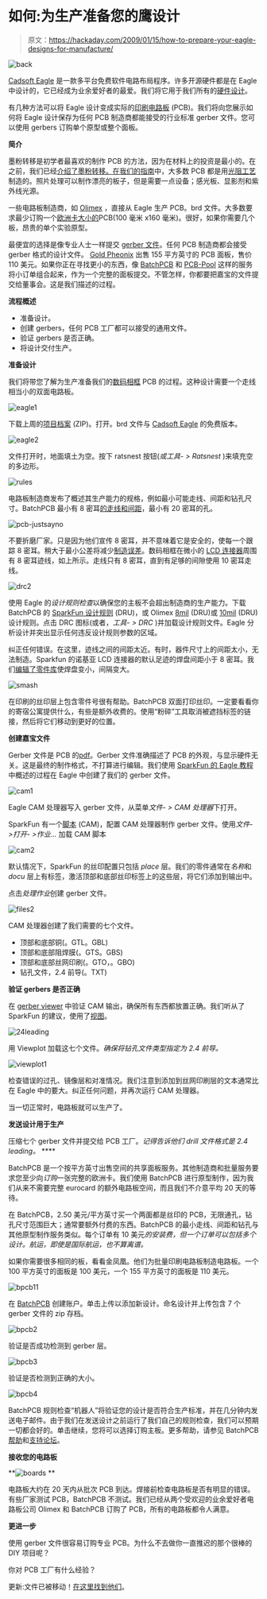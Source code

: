 # 如何:为生产准备您的鹰设计

> 原文：<https://hackaday.com/2009/01/15/how-to-prepare-your-eagle-designs-for-manufacture/>

![back](img/4996dc880c4c7b5954079afa6202e0fc.png "back")

[Cadsoft Eagle](http://www.cadsoft.de) 是一款多平台免费软件电路布局程序。许多开源硬件都是在 Eagle 中设计的，它已经成为业余爱好者的最爱。我们将它用于我们所有的[硬件设计](http://hackaday.com/category/how-to/)。

有几种方法可以将 Eagle 设计变成实际的[印刷电路板](http://en.wikipedia.org/wiki/Printed_circuit_board) (PCB)。我们将向您展示如何将 Eagle 设计保存为任何 PCB 制造商都能接受的行业标准 gerber 文件。您可以使用 gerbers 订购单个原型或整个面板。

**简介**

墨粉转移是初学者最喜欢的制作 PCB 的方法，因为在材料上的投资是最小的。在之前，我们已经[介绍了墨粉转移。在我们的](http://hackaday.com/2008/07/28/how-to-etch-a-single-sided-pcb/)[指南](http://hackaday.com/category/how-to/)中，大多数 PCB 都是用[光阻工艺](http://www.ladyada.net/library/pcb/inhouseetch.html)制造的。照片处理可以制作漂亮的板子，但是需要一点设备；感光板、显影剂和紫外线光源。

一些电路板制造商，如 [Olimex](http://www.olimex.com/pcb/index.html) ，直接从 Eagle 生产 PCB。brd 文件。大多数要求最少订购一个[欧洲卡大小的](http://en.wikipedia.org/wiki/Eurocard_(printed_circuit_board))PCB(100 毫米 x160 毫米)。很好，如果你需要几个板，昂贵的单个实验原型。

最便宜的选择是像专业人士一样提交 [gerber 文件](http://en.wikipedia.org/wiki/Gerber_File)。任何 PCB 制造商都会接受 gerber 格式的设计文件。 [Gold Pheonix](http://www.goldphoenixpcb.biz/index.php) 出售 155 平方英寸的 PCB 面板，售价 110 美元。如果你正在寻找更小的东西，像 [BatchPCB](http://www.batchpcb.com/) 和 [PCB-Pool](http://www.pcb-pool.com/ppuk/info.html) 这样的服务将小订单组合起来，作为一个完整的面板提交。不管怎样，你都要把嘉宝的文件提交给董事会。这是我们描述的过程。

**流程概述**

*   准备设计。
*   创建 gerbers，任何 PCB 工厂都可以接受的通用文件。
*   验证 gerbers 是否正确。
*   将设计交付生产。

**准备设计**

我们将带您了解为生产准备我们的[数码相框](http://hackaday.com/2009/01/08/how-to-digital-picture-frame-100-diy/) PCB 的过程。这种设计需要一个走线相当小的双面电路板。

![eagle1](img/972b951d9b0f2ba768acdbfa97ac0846.png "eagle1")

下载上周的[项目档案](http://blog.mahalo.com/hackaday/howto/dpf.v1.zip) (ZIP)。打开。brd 文件与 [Cadsoft Eagle](http://www.cadsoft.de/freeware.htm) 的免费版本。

![eagle2](img/3316c22fa98172e33ebc6ce3cac213cb.png "eagle2")

文件打开时，地面填土为空。按下 ratsnest 按钮(*或工具- > Ratsnest* )来填充空的多边形。

![rules](img/b597db27f4e7678ac36e160d40b5a075.png "rules")

电路板制造商发布了概述其生产能力的规格，例如最小可能走线、间距和钻孔尺寸。BatchPCB 最小有 8 密耳[的走线和间距](http://www.batchpcb.com/index.php/Faq#What%20are%20the%20PCB%20rules%20and%20limits)，最小有 20 密耳的孔。

![pcb-justsayno](img/bc05398bb1e4aad1203c354182f73252.png "pcb-justsayno")

不要折磨厂家。只是因为他们宣传 8 密耳，并不意味着它是安全的，使每一个跟踪 8 密耳。稍大于最小公差将减少[制造误差](http://www.sparkfun.com/commerce/tutorial_info.php?tutorials_id=115)。数码相框在微小的 [LCD 连接器](http://www.sparkfun.com/commerce/product_info.php?products_id=570)周围有 8 密耳迹线，如上所示。走线只有 8 密耳，直到有足够的间隙使用 10 密耳走线。

![drc2](img/6409ddc5599657225a3d694b54fbe9b3.png "drc2")

使用 Eagle 的*设计规则检查*以确保您的主板不会超出制造商的生产能力。下载 BatchPCB 的 [SparkFun 设计规则](http://www.sparkfun.com/tutorial/Eagle-DFM/SparkFun.dru) (DRU)，或 Olimex [8mil](http://www.olimex.com/pcb/8mils.dru) (DRU)或 [10mil](http://www.olimex.com/pcb/10mils.dru) (DRU)设计规则。点击 DRC 图标(或者，*工具- > DRC* )并加载设计规则文件。Eagle 分析设计并突出显示任何违反设计规则参数的区域。

纠正任何错误。在这里，迹线之间的间距太近。有时，器件尺寸上的间距太小，无法制造。Sparkfun 的诺基亚 LCD 连接器的默认足迹的焊盘间距小于 8 密耳。我们[编辑了零件库](http://www.sparkfun.com/commerce/tutorial_info.php?tutorials_id=110)使焊盘变小，间隔变大。

![smash](img/dee39d080144ba3fead9aa50aef0e713.png "smash")

在印刷的丝印层上包含零件号很有帮助。BatchPCB 双面打印丝印。一定要看看你的寄宿公寓提供什么，有些是额外收费的。使用“粉碎”工具取消被遮挡标签的链接，然后将它们移动到更好的位置。

**创建嘉宝文件** 

Gerber 文件是 PCB 的[pdf](http://en.wikipedia.org/wiki/Portable_Document_Format)。Gerber 文件准确描述了 PCB 的外观，与显示硬件无关。这是最终的制作格式，不打算进行编辑。我们使用 [SparkFun 的 Eagle 教程](http://www.sparkfun.com/commerce/tutorial_info.php?tutorials_id=109)中概述的过程在 Eagle 中创建了我们的 gerber 文件。

![cam1](img/fabd4853e8af7aa94b954530a2a94d72.png "cam1")

Eagle CAM 处理器写入 gerber 文件，从菜单*文件- > CAM 处理器*下打开。

SparkFun 有一个[脚本](http://www.sparkfun.com/tutorial/BeginningEmbedded/9-EaglePCBs/sfe-gerb274x.cam) (CAM)，配置 CAM 处理器制作 gerber 文件。使用*文件- >打开- >作业…* 加载 CAM 脚本

![cam2](img/1b9c490d3d3ae96e40c019b5075fb9fc.png "cam2")

默认情况下，SparkFun 的丝印配置只包括 *place* 层。我们的零件通常在*名称*和 *docu* 层上有标签，激活顶部和底部丝印标签上的这些层，将它们添加到输出中。

点击*处理作业*创建 gerber 文件。

![files2](img/2ddea7f41aa96594e569b5e38bdbefdb.png "files2")

CAM 处理器创建了我们需要的七个文件。

*   顶部和底部铜(。GTL。GBL)
*   顶部和底部阻焊膜(。GTS。GBS)
*   顶部和底部丝网印刷(。GTO，。GBO)
*   钻孔文件，2.4 前导(。TXT)

**验证 gerbers 是否正确** 

在 [gerber viewer](http://www.mitsi.com/PCB/free%20viewers.htm) 中验证 CAM 输出，确保所有东西都放置正确。我们听从了 SparkFun 的建议，使用了[视图](http://www.viewplot.com/)。

![24leading](img/3373d6153dc6bee2aa4b1913b9982a1c.png "24leading")

用 Viewplot 加载这七个文件。*确保将钻孔文件类型指定为 2.4 前导。*

![viewplot1](img/b237c3a7dbc887043d7db6d7f39f2c56.png "viewplot1")

检查错误的过孔、镜像层和对准情况。我们注意到添加到丝网印刷层的文本通常比在 Eagle 中的要大。纠正任何问题，并再次运行 CAM 处理器。

当一切正常时，电路板就可以生产了。

**发送设计用于生产**

压缩七个 gerber 文件并提交给 PCB 工厂。*记得告诉他们 drill 文件格式是 2.4 leading。* ****

BatchPCB 是一个按平方英寸出售空间的共享面板服务。其他制造商和批量服务要求您至少向*订购*一张完整的欧洲卡。我们使用 BatchPCB 进行原型制作，因为我们从来不需要完整 eurocard 的额外电路板空间，而且我们不介意平均 20 天的等待。

在 BatchPCB，2.50 美元/平方英寸买一个两面都是丝印的 PCB，无限通孔，钻孔尺寸范围巨大；通常要额外付费的东西。BatchPCB 的最小走线、间距和钻孔与其他原型制作服务类似。每个订单有 10 美元*的安装费，但一个订单可以包括多个设计。航运，即使是国际航运，也不算离谱。*

如果你需要很多相同的板，看看金凤凰。他们为批量印刷电路板制造电路板。一个 100 平方英寸的面板是 100 美元，一个 155 平方英寸的面板是 110 美元。

![bpcb11](img/c14de9a154904185529e4ba9ff64b6d3.png "bpcb11")

在 [BatchPCB](http://www.batchpcb.com/) 创建账户。单击上传以添加新设计。命名设计并上传包含 7 个 gerber 文件的 zip 存档。

![bpcb2](img/8422bf62bfab468a392b9634515ad7c7.png "bpcb2")

验证是否成功检测到 gerber 层。

![bpcb3](img/90172221552530296df2a1fef2ea84e5.png "bpcb3")

验证是否检测到正确的大小。

![bpcb4](img/9792015bfccc21807959c1954ab7e94b.png "bpcb4")

BatchPCB 规则检查“机器人”将验证您的设计是否符合生产标准，并在几分钟内发送电子邮件。由于我们在发送设计之前运行了我们自己的规则检查，我们可以预期一切都会好的。单击继续，您将可以选择订购主板。更多帮助，请参见 BatchPCB [帮助](http://www.batchpcb.com/index.php/Help)和[支持论坛](http://www.sparkfun.com/cgi-bin/phpbb/viewforum.php?f=16)。

**接收您的电路板**

**![boards](img/7fff7343df4a3de629433d8d3c27f096.png "boards")
**

电路板大约在 20 天内从批次 PCB 到达。焊接前检查电路板是否有明显的错误。有些厂家测试 PCB，BatchPCB 不测试。我们已经从两个受欢迎的业余爱好者电路板公司 Olimex 和 BatchPCB 订购了 PCB，所有的电路板都令人满意。

**更进一步**

使用 gerber 文件很容易订购专业 PCB。为什么不去做你一直推迟的那个很棒的 DIY 项目呢？

你对 PCB 工厂有什么经验？

更新:文件已被移动！[在这里找到他们](http://www.whereisian.com/files/dpf.v1.zip)。